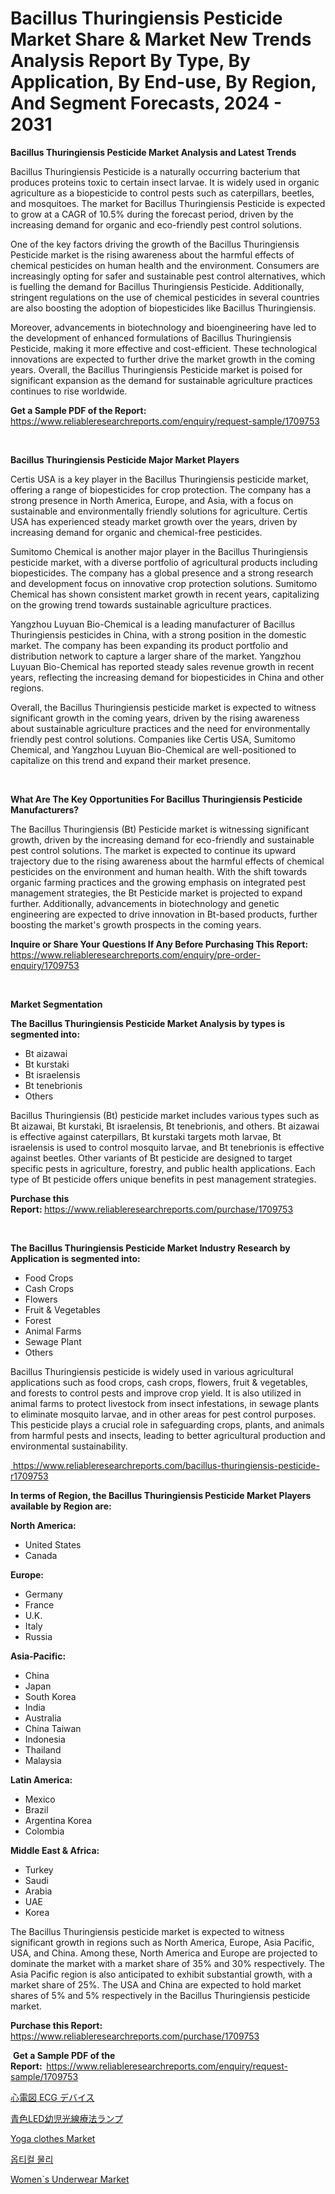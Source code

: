 <p><h1>Bacillus Thuringiensis Pesticide Market Share & Market New Trends Analysis Report By Type, By Application, By End-use, By Region, And Segment Forecasts, 2024 - 2031</h1></p><p><strong>Bacillus Thuringiensis Pesticide Market Analysis and Latest Trends</strong></p>
<p><p>Bacillus Thuringiensis Pesticide is a naturally occurring bacterium that produces proteins toxic to certain insect larvae. It is widely used in organic agriculture as a biopesticide to control pests such as caterpillars, beetles, and mosquitoes. The market for Bacillus Thuringiensis Pesticide is expected to grow at a CAGR of 10.5% during the forecast period, driven by the increasing demand for organic and eco-friendly pest control solutions.</p><p>One of the key factors driving the growth of the Bacillus Thuringiensis Pesticide market is the rising awareness about the harmful effects of chemical pesticides on human health and the environment. Consumers are increasingly opting for safer and sustainable pest control alternatives, which is fuelling the demand for Bacillus Thuringiensis Pesticide. Additionally, stringent regulations on the use of chemical pesticides in several countries are also boosting the adoption of biopesticides like Bacillus Thuringiensis.</p><p>Moreover, advancements in biotechnology and bioengineering have led to the development of enhanced formulations of Bacillus Thuringiensis Pesticide, making it more effective and cost-efficient. These technological innovations are expected to further drive the market growth in the coming years. Overall, the Bacillus Thuringiensis Pesticide market is poised for significant expansion as the demand for sustainable agriculture practices continues to rise worldwide.</p></p>
<p><strong>Get a Sample PDF of the Report:&nbsp;</strong> <a href="https://www.reliableresearchreports.com/enquiry/request-sample/1709753">https://www.reliableresearchreports.com/enquiry/request-sample/1709753</a></p>
<p>&nbsp;</p>
<p><strong>Bacillus Thuringiensis Pesticide Major Market Players</strong></p>
<p><p>Certis USA is a key player in the Bacillus Thuringiensis pesticide market, offering a range of biopesticides for crop protection. The company has a strong presence in North America, Europe, and Asia, with a focus on sustainable and environmentally friendly solutions for agriculture. Certis USA has experienced steady market growth over the years, driven by increasing demand for organic and chemical-free pesticides.</p><p>Sumitomo Chemical is another major player in the Bacillus Thuringiensis pesticide market, with a diverse portfolio of agricultural products including biopesticides. The company has a global presence and a strong research and development focus on innovative crop protection solutions. Sumitomo Chemical has shown consistent market growth in recent years, capitalizing on the growing trend towards sustainable agriculture practices.</p><p>Yangzhou Luyuan Bio-Chemical is a leading manufacturer of Bacillus Thuringiensis pesticides in China, with a strong position in the domestic market. The company has been expanding its product portfolio and distribution network to capture a larger share of the market. Yangzhou Luyuan Bio-Chemical has reported steady sales revenue growth in recent years, reflecting the increasing demand for biopesticides in China and other regions.</p><p>Overall, the Bacillus Thuringiensis pesticide market is expected to witness significant growth in the coming years, driven by the rising awareness about sustainable agriculture practices and the need for environmentally friendly pest control solutions. Companies like Certis USA, Sumitomo Chemical, and Yangzhou Luyuan Bio-Chemical are well-positioned to capitalize on this trend and expand their market presence.</p></p>
<p>&nbsp;</p>
<p><strong>What Are The Key Opportunities For Bacillus Thuringiensis Pesticide Manufacturers?</strong></p>
<p><p>The Bacillus Thuringiensis (Bt) Pesticide market is witnessing significant growth, driven by the increasing demand for eco-friendly and sustainable pest control solutions. The market is expected to continue its upward trajectory due to the rising awareness about the harmful effects of chemical pesticides on the environment and human health. With the shift towards organic farming practices and the growing emphasis on integrated pest management strategies, the Bt Pesticide market is projected to expand further. Additionally, advancements in biotechnology and genetic engineering are expected to drive innovation in Bt-based products, further boosting the market's growth prospects in the coming years.</p></p>
<p><strong>Inquire or Share Your Questions If Any Before Purchasing This Report:</strong> <a href="https://www.reliableresearchreports.com/enquiry/pre-order-enquiry/1709753">https://www.reliableresearchreports.com/enquiry/pre-order-enquiry/1709753</a></p>
<p>&nbsp;</p>
<p><strong>Market Segmentation</strong></p>
<p><strong>The Bacillus Thuringiensis Pesticide Market Analysis by types is segmented into:</strong></p>
<p><ul><li>Bt aizawai</li><li>Bt kurstaki</li><li>Bt israelensis</li><li>Bt tenebrionis</li><li>Others</li></ul></p>
<p><p>Bacillus Thuringiensis (Bt) pesticide market includes various types such as Bt aizawai, Bt kurstaki, Bt israelensis, Bt tenebrionis, and others. Bt aizawai is effective against caterpillars, Bt kurstaki targets moth larvae, Bt israelensis is used to control mosquito larvae, and Bt tenebrionis is effective against beetles. Other variants of Bt pesticide are designed to target specific pests in agriculture, forestry, and public health applications. Each type of Bt pesticide offers unique benefits in pest management strategies.</p></p>
<p><strong>Purchase this Report:&nbsp;</strong><a href="https://www.reliableresearchreports.com/purchase/1709753">https://www.reliableresearchreports.com/purchase/1709753</a></p>
<p>&nbsp;</p>
<p><strong>The Bacillus Thuringiensis Pesticide Market Industry Research by Application is segmented into:</strong></p>
<p><ul><li>Food Crops</li><li>Cash Crops</li><li>Flowers</li><li>Fruit & Vegetables</li><li>Forest</li><li>Animal Farms</li><li>Sewage Plant</li><li>Others</li></ul></p>
<p><p>Bacillus Thuringiensis pesticide is widely used in various agricultural applications such as food crops, cash crops, flowers, fruit & vegetables, and forests to control pests and improve crop yield. It is also utilized in animal farms to protect livestock from insect infestations, in sewage plants to eliminate mosquito larvae, and in other areas for pest control purposes. This pesticide plays a crucial role in safeguarding crops, plants, and animals from harmful pests and insects, leading to better agricultural production and environmental sustainability.</p></p>
<p><a href="https://www.reliableresearchreports.com/bacillus-thuringiensis-pesticide-r1709753">&nbsp;https://www.reliableresearchreports.com/bacillus-thuringiensis-pesticide-r1709753</a></p>
<p><strong>In terms of Region, the Bacillus Thuringiensis Pesticide Market Players available by Region are:</strong></p>
<p>
    <p> <strong> North America: </strong>
        <ul>
            <li>United States</li>
            <li>Canada</li>
        </ul>
        </p> 
    <p> <strong> Europe: </strong>
        <ul>
            <li>Germany</li>
            <li>France</li>
            <li>U.K.</li>
            <li>Italy</li>
            <li>Russia</li>
        </ul>
        </p> 
    <p> <strong> Asia-Pacific: </strong>
        <ul>
            <li>China</li>
            <li>Japan</li>
            <li>South Korea</li>
            <li>India</li>
            <li>Australia</li>
            <li>China Taiwan</li>
            <li>Indonesia</li>
            <li>Thailand</li>
            <li>Malaysia</li>
        </ul>
        </p> 
    <p> <strong> Latin America: </strong>
        <ul>
            <li>Mexico</li>
            <li>Brazil</li>
            <li>Argentina Korea</li>
            <li>Colombia</li>
        </ul>
        </p> 
    <p> <strong> Middle East & Africa: </strong>
        <ul>
            <li>Turkey</li>
            <li>Saudi</li>
            <li>Arabia</li>
            <li>UAE</li>
            <li>Korea</li>
        </ul>
    </p>
    </p>
<p><p>The Bacillus Thuringiensis pesticide market is expected to witness significant growth in regions such as North America, Europe, Asia Pacific, USA, and China. Among these, North America and Europe are projected to dominate the market with a market share of 35% and 30% respectively. The Asia Pacific region is also anticipated to exhibit substantial growth, with a market share of 25%. The USA and China are expected to hold market shares of 5% and 5% respectively in the Bacillus Thuringiensis pesticide market.</p></p>
<p><strong>Purchase this Report: </strong><a href="https://www.reliableresearchreports.com/purchase/1709753">https://www.reliableresearchreports.com/purchase/1709753</a></p>
<p>&nbsp;<strong>Get a Sample PDF of the Report:&nbsp;&nbsp;</strong><a href="https://www.reliableresearchreports.com/enquiry/request-sample/1709753">https://www.reliableresearchreports.com/enquiry/request-sample/1709753</a></p>
<p><strong></strong></p>
<p><p><a href="https://github.com/adcxff01450218/Market-Research-Report-List-2/blob/main/1477297126053.md">心電図 ECG デバイス</a></p><p><a href="https://github.com/xnljig2898992/Market-Research-Report-List-2/blob/main/2615555126052.md">青色LED幼児光線療法ランプ</a></p><p><a href="https://github.com/jhcraigie/Market-Research-Report-List-3/blob/main/yoga-clothes-market.md">Yoga clothes Market</a></p><p><a href="https://github.com/mithunmistry2258/Market-Research-Report-List-1/blob/main/8864561110166.md">옵티컬 물리</a></p><p><a href="https://github.com/sonuprakash1/Market-Research-Report-List-3/blob/main/womens-underwear-market.md">Women`s Underwear Market</a></p></p>
